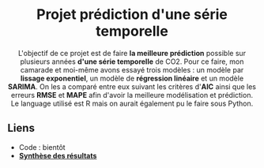 <h1 align="center">Projet prédiction d'une série temporelle</h1>

<p align="center">
L'objectif de ce projet est de faire <b>la meilleure prédiction</b> possible sur plusieurs années <b>d'une série temporelle</b> de CO2. Pour ce faire, mon camarade et moi-même avons essayé trois modèles : un modèle par <b>lissage exponentiel</b>, un modèle de <b>régression linéaire</b> et un modèle <b>SARIMA</b>. On les a comparé entre eux suivant les critères d'<b>AIC</b> ainsi que les erreurs <b>RMSE</b> et <b>MAPE</b> afin d'avoir la meilleure modélisation et prédiction. Le language utilisé est R mais on aurait également pu le faire sous Python.</p>

## Liens 

* Code : bientôt 
* [**Synthèse des résultats**](https://github.com/marcberret/projet_serie_temporelle_co2/blob/main/Rapport.pdf)
